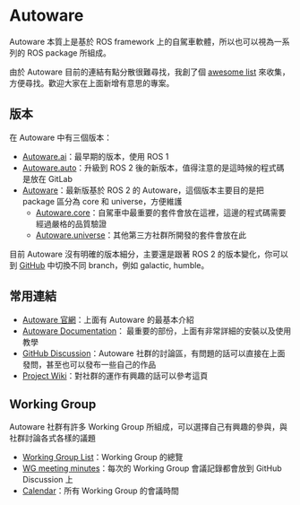 # Autoware

Autoware 本質上是基於 ROS framework 上的自駕車軟體，所以也可以視為一系列的 ROS package 所組成。

由於 Autoware 目前的連結有點分散很難尋找，我創了個 [awesome list](https://github.com/evshary/awesome-autoware/) 來收集，方便尋找。歡迎大家在上面新增有意思的專案。

## 版本

在 Autoware 中有三個版本：

* [Autoware.ai](https://github.com/autowarefoundation/autoware/tree/autoware-ai)：最早期的版本，使用 ROS 1
* [Autoware.auto](https://gitlab.com/autowarefoundation/autoware.auto/AutowareAuto)：升級到 ROS 2 後的新版本，值得注意的是這時候的程式碼是放在 GitLab
* [Autoware](https://github.com/autowarefoundation/autoware)：最新版基於 ROS 2 的 Autoware，這個版本主要目的是把 package 區分為 core 和 universe，方便維護
    * [Autoware.core](https://github.com/autowarefoundation/autoware.core)：自駕車中最重要的套件會放在這裡，這邊的程式碼需要經過嚴格的品質驗證
    * [Autoware.universe](https://github.com/autowarefoundation/autoware.universe)：其他第三方社群所開發的套件會放在此

目前 Autoware 沒有明確的版本細分，主要還是跟著 ROS 2 的版本變化，你可以到 [GitHub](https://github.com/autowarefoundation/autoware) 中切換不同 branch，例如 galactic, humble。

## 常用連結

* [Autoware 官網](https://www.autoware.org)：上面有 Autoware 的最基本介紹
* [Autoware Documentation](https://autowarefoundation.github.io/autoware-documentation/main/)：  最重要的部份，上面有非常詳細的安裝以及使用教學
* [GitHub Discussion](https://github.com/autowarefoundation/autoware/discussions)：Autoware 社群的討論區，有問題的話可以直接在上面發問，甚至也可以發布一些自己的作品
* [Project Wiki](https://github.com/autowarefoundation/autoware-projects/wiki)：對社群的運作有興趣的話可以參考這頁

## Working Group

Autoware 社群有許多 Working Group 所組成，可以選擇自己有興趣的參與，與社群討論各式各樣的議題

* [Working Group List](https://github.com/autowarefoundation/autoware-projects/wiki#working-group-list)：Working Group 的總覽
* [WG meeting minutes](https://github.com/autowarefoundation/autoware/discussions/categories/workgroup-meetings)：每次的 Working Group 會議記錄都會放到 GitHub Discussion 上
* [Calendar](https://calendar.google.com/calendar/u/0/embed?src=autoware.org_6lol0ho5ft0217h8c60pi1fm30@group.calendar.google.com&ctz=Asia/Taipei)：所有 Working Group 的會議時間
